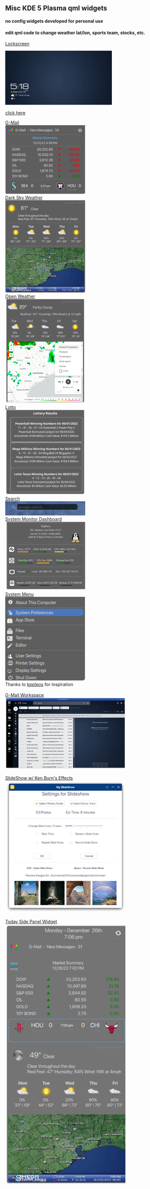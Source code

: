 ## Misc KDE 5 Plasma qml widgets
#### no config widgets developed for personal use <br>
#### edit qml code to change weather lat/lon, sports team, stocks, etc. <br>

[Lockscreen](lockscreen/readme.md) <br>

<picture>
  <img alt="G-Mail" src="lockscreen-win10.png" width="340"
</picture> <br>

<a href="" onclick="window.open('https://raw.githubusercontent.com/txhammer68/qml/master/lockscreen-win10.png','targetWindow', 'toolbar=no, location=no, status=no, menubar=no, scrollbars=yes, resizable=yes, width=1280px, height=1024px, top=25px left=120px'); return false;">click here</a>

[G-Mail](https://raw.githubusercontent.com/txhammer68/qml/master/G-Mail.zip) <br>
<picture>
  <img alt="G-Mail" src="gmail.png" width="255">
</picture> <br>
[Dark Sky Weather](https://raw.githubusercontent.com/txhammer68/qml/master/DarkSky.zip) <br>
<picture>
  <img alt="DarkSky" src="dark-sky.png" width="255">
</picture> <br>
[Open Weather](https://raw.githubusercontent.com/txhammer68/qml/master/OpenWeather.zip) <br>
<picture>
  <img alt="OWM" src="OpenWeather.png" width="255">
</picture> <br>
[Lotto](https://raw.githubusercontent.com/txhammer68/qml/master/Lotto.zip) <br>
 <picture>
  <img alt="Lotto" src="lotto.png" width="255">
</picture> <br>
[Search](https://raw.githubusercontent.com/txhammer68/qml/master/org.kde.search.zip) <br>
<picture>
  <img alt="Search" src="search.png" width="255">
</picture> <br>
[System Monitor Dashboard](https://raw.githubusercontent.com/txhammer68/qml/master/SystemDashboard.zip) <br>
<picture>
  <img alt="Dashboard" src="dashboard.png" width="255">
</picture> <br>
[System Menu](https://raw.githubusercontent.com/txhammer68/qml/master/system-menu.zip) <br>
<picture>
  <img alt="menu" src="system-menu.png" width="255">
</picture> <br>
Thanks to [kppleos](https://github.com/kppleos) for inspiration <br>
<br>
[G-Mail Workspace](https://raw.githubusercontent.com/txhammer68/qml/master/gmail/gmail.zip) <br>
<picture>
  <img alt="workspace" src="Screenshot_gmail.png" width="384">
</picture> <br>
<br>
[SlideShow w/ Ken Burn's Effects](https://raw.githubusercontent.com/txhammer68/qml/master/slideshow.zip) <br>
<picture>
  <img alt="slideshow" src="slideshow.png" width="384">
</picture> <br>
<br>
[Today Side Panel Widget](https://raw.githubusercontent.com/txhammer68/qml/master/Today.zip) <br>
<picture>
  <img alt="today" src="today.png" width="384">
</picture> <br>
